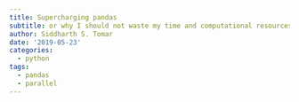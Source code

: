 ```yaml
---
title: Supercharging pandas
subtitle: or why I should not waste my time and computational resources
author: Siddharth S. Tomar
date: '2019-05-23'
categories:
  - python
tags:
  - pandas
  - parallel
---
```


